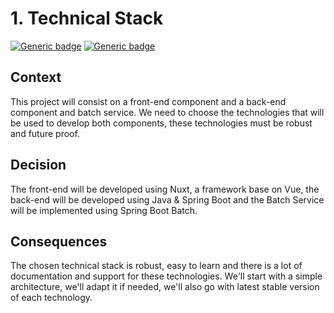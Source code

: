 # 1. Technical Stack

[![Generic badge](https://img.shields.io/badge/Date-2023/11/18-blue.svg)](https://shields.io/)
[![Generic badge](https://img.shields.io/badge/Status-Accepted-Green.svg)](https://shields.io/)

## Context

This project will consist on a front-end component and a back-end component and batch service.
We need to choose the technologies that will be used to develop both components, these technologies must be robust and
future proof.

## Decision

The front-end will be developed using Nuxt, a framework base on Vue, the back-end will be developed using
Java & Spring Boot and the Batch Service will be implemented using Spring Boot Batch.

## Consequences

The chosen technical stack is robust, easy to learn and there is a lot of documentation and support for these
technologies.
We'll start with a simple architecture, we'll adapt it if needed, we'll also go with latest stable version of each
technology.